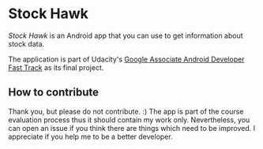 # Stock Hawk

*Stock Hawk* is an Android app that you can use to get information about stock data.

The application is part of Udacity's [Google Associate Android Developer Fast Track](https://www.udacity.com/course/associate-android-developer-fast-track--nd818) as its final project.

## How to contribute

Thank you, but please do not contribute. :) The app is part of the course evaluation process thus it should contain my work only. Nevertheless, you can open an issue if you think there are things which need to be improved. I appreciate if you help me to be a better developer.
